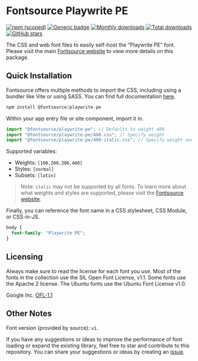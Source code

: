 # Fontsource Playwrite PE

[![npm (scoped)](https://img.shields.io/npm/v/@fontsource/playwrite-pe?color=brightgreen)](https://www.npmjs.com/package/@fontsource/playwrite-pe) [![Generic badge](https://img.shields.io/badge/fontsource-passing-brightgreen)](https://github.com/fontsource/fontsource) [![Monthly downloads](https://badgen.net/npm/dm/@fontsource/playwrite-pe)](https://github.com/fontsource/fontsource) [![Total downloads](https://badgen.net/npm/dt/@fontsource/playwrite-pe)](https://github.com/fontsource/fontsource) [![GitHub stars](https://img.shields.io/github/stars/fontsource/fontsource.svg?style=social&label=Star)](https://github.com/fontsource/fontsource/stargazers)

The CSS and web font files to easily self-host the “Playwrite PE” font. Please visit the main [Fontsource website](https://fontsource.org/fonts/playwrite-pe) to view more details on this package.

## Quick Installation

Fontsource offers multiple methods to import the CSS, including using a bundler like Vite or using SASS. You can find full documentation [here](https://fontsource.org/docs/getting-started/introduction).

```javascript
npm install @fontsource/playwrite-pe
```

Within your app entry file or site component, import it in.

```javascript
import "@fontsource/playwrite-pe"; // Defaults to weight 400
import "@fontsource/playwrite-pe/400.css"; // Specify weight
import "@fontsource/playwrite-pe/400-italic.css"; // Specify weight and style
```

Supported variables:
- Weights: `[100,200,300,400]`
- Styles: `[normal]`
- Subsets: `[latin]`

> Note: `italic` may not be supported by all fonts. To learn more about what weights and styles are supported, please visit the [Fontsource website](https://fontsource.org/fonts/playwrite-pe).

Finally, you can reference the font name in a CSS stylesheet, CSS Module, or CSS-in-JS.

```css
body {
  font-family: "Playwrite PE";
}
```

## Licensing
Always make sure to read the license for each font you use. Most of the fonts in the collection use the SIL Open Font License, v1.1. Some fonts use the Apache 2 license. The Ubuntu fonts use the Ubuntu Font License v1.0.

Google Inc.
[OFL-1.1](http://scripts.sil.org/OFL)

## Other Notes
Font version (provided by source): `v1`.

If you have any suggestions or ideas to improve the performance of font loading or expand the existing library, feel free to star and contribute to this repository. You can share your suggestions or ideas by creating an [issue](https://github.com/fontsource/fontsource/issues).